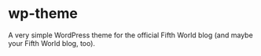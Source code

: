 # wp-theme
A very simple WordPress theme for the official Fifth World blog (and maybe your Fifth World blog, too).
